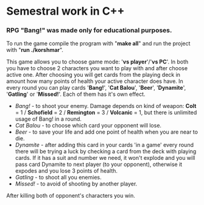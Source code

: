 # Semestral work in C++
### RPG "Bang!" was made only for educational purposes.

To run the game compile the program with "**make all**" and run the project with "**run ./korshmar**".

This game allows you to choose game mode: '**vs player**'/'**vs PC**'. In both you have to choose 2 characters you want to play with and after choose active one.
After choosing you will get cards from the playing deck in amount how many points of health your active character does have.
In every round you can play cards '**Bang!**', '**Cat Balou**', '**Beer**', '**Dynamite**', '**Gatling**' or '**Missed!**'. Each of them has it's own effect.
* *Bang!*     - to shoot your enemy. Damage depends on kind of weapon: **Colt** = 1 / **Schofield** = 2 / **Remington** = 3 / **Volcanic** = 1, but there is unlimited usage of Bang! in a round.
* *Cat Balou* - to choose which card your opponent will lose.
* *Beer*      - to save your life and add one point of health when you are near to die.
* *Dynamite*  - after adding this card in your cards 'in a game' every round there will be trying a luck by checking a card from the deck with playing cards. If it has a suit and number we need, it won't explode and you will pass card Dynamite to next player (to your opponent), otherwise it expodes and you lose 3 points of health.
* *Gatling*   - to shoot all you enemies.
* *Missed!*   - to avoid of shooting by another player.

After killing both of opponent's characters you win.
